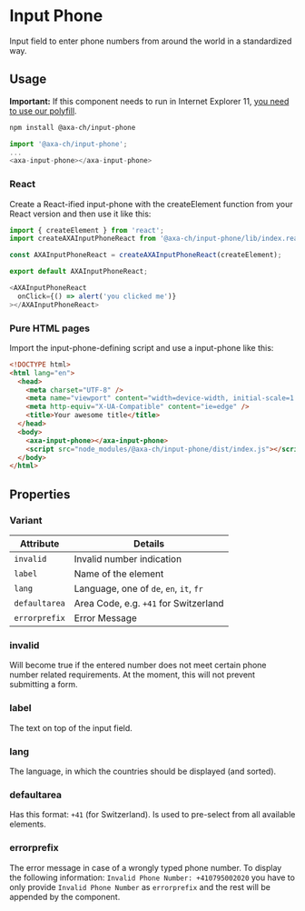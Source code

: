 # Input Phone

Input field to enter phone numbers from around the world in a standardized way.

## Usage

**Important:** If this component needs to run in Internet Explorer 11, [you need to use our polyfill](https://github.com/axa-ch-webhub-cloud/pattern-library/tree/develop/src/components/05-utils/polyfill).

```bash
npm install @axa-ch/input-phone
```

```js
import '@axa-ch/input-phone';
...
<axa-input-phone></axa-input-phone>
```

### React

Create a React-ified input-phone with the createElement function from your React version and then use it like this:

```js
import { createElement } from 'react';
import createAXAInputPhoneReact from '@axa-ch/input-phone/lib/index.react';

const AXAInputPhoneReact = createAXAInputPhoneReact(createElement);

export default AXAInputPhoneReact;
```

```js
<AXAInputPhoneReact
  onClick={() => alert('you clicked me')}
></AXAInputPhoneReact>
```

### Pure HTML pages

Import the input-phone-defining script and use a input-phone like this:

```html
<!DOCTYPE html>
<html lang="en">
  <head>
    <meta charset="UTF-8" />
    <meta name="viewport" content="width=device-width, initial-scale=1.0" />
    <meta http-equiv="X-UA-Compatible" content="ie=edge" />
    <title>Your awesome title</title>
  </head>
  <body>
    <axa-input-phone></axa-input-phone>
    <script src="node_modules/@axa-ch/input-phone/dist/index.js"></script>
  </body>
</html>
```

## Properties

### Variant

| Attribute     | Details                                 |
| ------------- | --------------------------------------- |
| `invalid`     | Invalid number indication               |
| `label`       | Name of the element                     |
| `lang`        | Language, one of `de`, `en`, `it`, `fr` |
| `defaultarea` | Area Code, e.g. `+41` for Switzerland   |
| `errorprefix` | Error Message                           |

### invalid

Will become true if the entered number does not meet certain phone number related requirements. At the moment, this will not prevent submitting a form.

### label

The text on top of the input field.

### lang

The language, in which the countries should be displayed (and sorted).

### defaultarea

Has this format: `+41` (for Switzerland).
Is used to pre-select from all available elements.

### errorprefix

The error message in case of a wrongly typed phone number. To display the following information: `Invalid Phone Number: +410795002020` you have to only provide `Invalid Phone Number` as `errorprefix` and the rest will be appended by the component.
